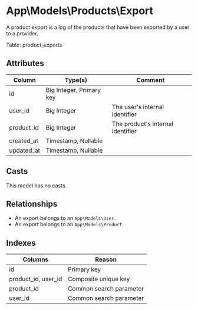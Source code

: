 # App\Models\Products\Export

A product export is a log of the products that have been exported by a user to a provider.

Table: product_exports

## Attributes
Column          | Type(s)                   | Comment
----------------|---------------------------|------------------------------------------------------------
id              | Big Integer, Primary key  |
user_id         | Big Integer               | The user's internal identifier
product_id      | Big Integer               | The product's internal identifier
created_at      | Timestamp, Nullable       |
updated_at      | Timestamp, Nullable       |

## Casts
This model has no casts.

## Relationships
- An export belongs to an `App\Models\User`.
- An export belongs to an `App\Models\Product`.

## Indexes
Columns                 | Reason
------------------------|--------------------
id                      | Primary key
product_id, user_id     | Composite unique key
product_id              | Common search parameter
user_id                 | Common search parameter
